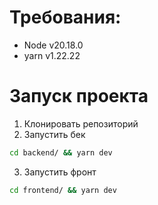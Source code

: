 # Требования:
- Node v20.18.0
- yarn v1.22.22

# Запуск проекта
1. Клонировать репозиторий
2. Запустить бек
```bash
cd backend/ && yarn dev
```
3. Запустить фронт
```bash
cd frontend/ && yarn dev
```